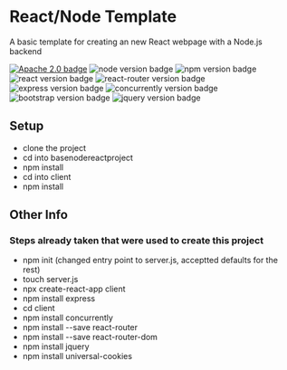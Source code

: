 # React/Node Template 
A basic template for creating an new React webpage with a Node.js backend

[![Apache 2.0 badge](http://img.shields.io/badge/license-apache_2.0-brightgreen.svg)](https://www.apache.org/licenses/LICENSE-2.0)
![node version badge](https://img.shields.io/badge/node-v12.11.1-blue?logo=Node.js "node version")
![npm version badge](https://img.shields.io/badge/npm-v6.13.4-blue?logo=npm "npm version")
![react version badge](https://img.shields.io/badge/react-v16.12.0-blue?logo=react "react version")
![react-router version badge](https://img.shields.io/badge/react_router-v5.1.2-blue "react dom version")
![express version badge](https://img.shields.io/badge/express-v4.17.1-blue "express version")
![concurrently version badge](https://img.shields.io/badge/concurrently-v5.0.2-blue "concurrently version")
![bootstrap version badge](https://img.shields.io/badge/bootstrap-v4.4.1-blue?logo=bootstrap "bootsrap version")
![jquery version badge](https://img.shields.io/badge/jQuery-v3.4.1-blue?logo=jquery "jQuery version")

## Setup
- clone the project
- cd into basenodereactproject
- npm install
- cd into client
- npm install

## Other Info

### Steps already taken that were used to create this project
- npm init (changed entry point to server.js, acceptted defaults for the rest) 
- touch server.js
- npx create-react-app client
- npm install express
- cd client
- npm install concurrently
- npm install --save react-router
- npm install --save react-router-dom
- npm install jquery
- npm install universal-cookies
